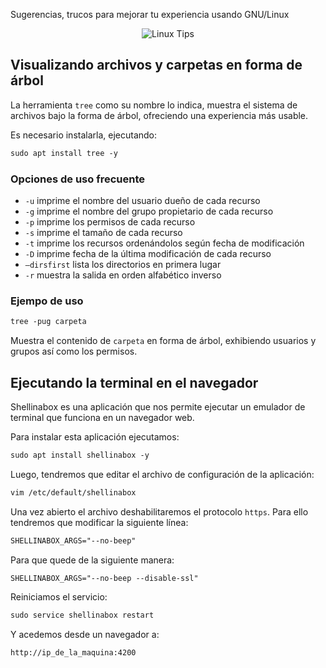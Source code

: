 Sugerencias, trucos para mejorar tu experiencia usando GNU/Linux

<div style="margin:0 auto; text-align:center;" >
<img src="../imgGNULinux/linux-tips.jpg" alt="Linux Tips">
</div>

## Visualizando archivos y carpetas en forma de árbol
La herramienta `tree` como su nombre lo indica, muestra el sistema de archivos bajo la forma de árbol, ofreciendo una experiencia más usable. 

Es necesario instalarla, ejecutando: 

```apache
sudo apt install tree -y
```

### Opciones de uso frecuente

* `-u` imprime el nombre del usuario dueño de cada recurso
* `-g` imprime el nombre del grupo propietario de cada recurso
* `-p` imprime los permisos de cada recurso
* `-s` imprime el tamaño de cada recurso
* `-t` imprime los recursos ordenándolos según fecha de modificación
* `-D` imprime fecha de la última modificación de cada recurso
* `–dirsfirst` lista los directorios en primera lugar
* `-r` muestra la salida en orden alfabético inverso



### Ejempo de uso

```apache
tree -pug carpeta
```
Muestra el contenido de `carpeta` en forma de árbol, exhibiendo usuarios y grupos así como los permisos. 


## Ejecutando la terminal en el navegador 

Shellinabox es una aplicación que nos permite ejecutar un emulador de terminal que funciona en un navegador web. 

Para instalar esta aplicación ejecutamos: 

```apache
sudo apt install shellinabox -y
```
Luego, tendremos que editar el archivo de configuración de la aplicación: 

```apache
vim /etc/default/shellinabox
```

Una vez abierto el archivo deshabilitaremos el protocolo `https`. Para ello tendremos que modificar la siguiente línea:

```apache
SHELLINABOX_ARGS="--no-beep"
```

Para que quede de la siguiente manera: 

```apache
SHELLINABOX_ARGS="--no-beep --disable-ssl" 
```

Reiniciamos el servicio: 

```apache
sudo service shellinabox restart
```

Y acedemos desde un navegador a: 

```apache
http://ip_de_la_maquina:4200
```

